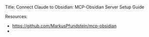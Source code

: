 Title: Connect Claude to Obsidian: MCP-Obsidian Server Setup Guide

Resources: 
- https://github.com/MarkusPfundstein/mcp-obsidian
- 